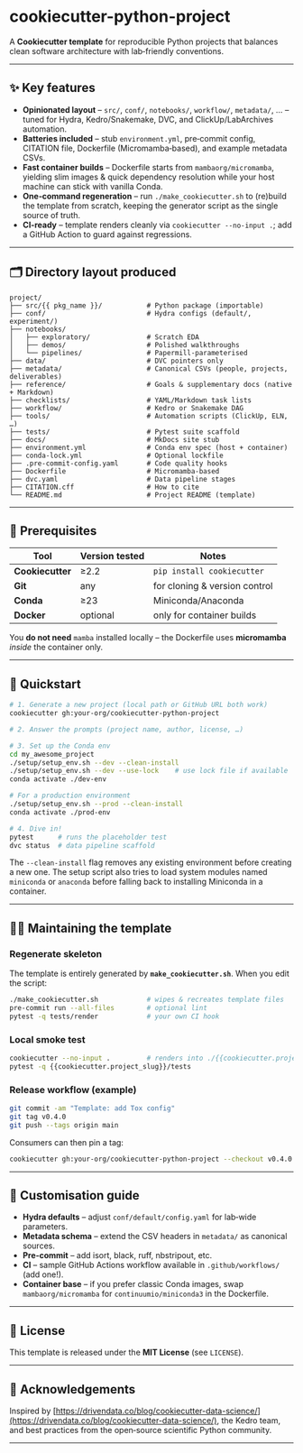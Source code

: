 # cookiecutter-python-project

A **Cookiecutter template** for reproducible Python projects that balances
clean software architecture with lab‑friendly conventions.

---

## ✨ Key features

* **Opinionated layout** – `src/`, `conf/`, `notebooks/`, `workflow/`, `metadata/`, … – tuned for Hydra, Kedro/Snakemake, DVC, and ClickUp/LabArchives automation.
* **Batteries included** – stub `environment.yml`, pre‑commit config, CITATION file, Dockerfile (Micromamba‑based), and example metadata CSVs.
* **Fast container builds** – Dockerfile starts from `mambaorg/micromamba`, yielding slim images & quick dependency resolution while your host machine can stick with vanilla Conda.
* **One‑command regeneration** – run `./make_cookiecutter.sh` to (re)build the template from scratch, keeping the generator script as the single source of truth.
* **CI‑ready** – template renders cleanly via `cookiecutter --no-input .`; add a GitHub Action to guard against regressions.

---

## 🗂  Directory layout produced

```text
project/
├── src/{{ pkg_name }}/           # Python package (importable)
├── conf/                         # Hydra configs (default/, experiment/)
├── notebooks/
│   ├── exploratory/              # Scratch EDA
│   ├── demos/                    # Polished walkthroughs
│   └── pipelines/                # Papermill‑parameterised
├── data/                         # DVC pointers only
├── metadata/                     # Canonical CSVs (people, projects, deliverables)
├── reference/                    # Goals & supplementary docs (native + Markdown)
├── checklists/                   # YAML/Markdown task lists
├── workflow/                     # Kedro or Snakemake DAG
├── tools/                        # Automation scripts (ClickUp, ELN, …)
├── tests/                        # Pytest suite scaffold
├── docs/                         # MkDocs site stub
├── environment.yml               # Conda env spec (host + container)
├── conda-lock.yml                # Optional lockfile
├── .pre-commit-config.yaml       # Code quality hooks
├── Dockerfile                    # Micromamba‑based
├── dvc.yaml                      # Data pipeline stages
├── CITATION.cff                  # How to cite
└── README.md                     # Project README (template)
```

---

## 🔧 Prerequisites

| Tool             | Version tested | Notes                         |
| ---------------- | -------------- | ----------------------------- |
| **Cookiecutter** | ≥2.2           | `pip install cookiecutter`    |
| **Git**          | any            | for cloning & version control |
| **Conda**        | ≥23            | Miniconda/Anaconda            |
| **Docker**       | optional       | only for container builds     |

You **do not need** `mamba` installed locally – the Dockerfile uses **micromamba** *inside* the container only.

---

## 🚀 Quickstart

```bash
# 1. Generate a new project (local path or GitHub URL both work)
cookiecutter gh:your-org/cookiecutter-python-project

# 2. Answer the prompts (project name, author, license, …)

# 3. Set up the Conda env
cd my_awesome_project
./setup/setup_env.sh --dev --clean-install
./setup/setup_env.sh --dev --use-lock    # use lock file if available
conda activate ./dev-env

# For a production environment
./setup/setup_env.sh --prod --clean-install
conda activate ./prod-env

# 4. Dive in!
pytest      # runs the placeholder test
dvc status  # data pipeline scaffold
```

The `--clean-install` flag removes any existing environment before creating a new one. The setup script also tries to load system modules named `miniconda` or `anaconda` before falling back to installing Miniconda in a container.

---

## 👷‍♀️ Maintaining the template

### Regenerate skeleton

The template is entirely generated by **`make_cookiecutter.sh`**. When you edit the script:

```bash
./make_cookiecutter.sh            # wipes & recreates template files
pre-commit run --all-files        # optional lint
pytest -q tests/render            # your own CI hook
```

### Local smoke test

```bash
cookiecutter --no-input .         # renders into ./{{cookiecutter.project_slug}}
pytest -q {{cookiecutter.project_slug}}/tests
```

### Release workflow (example)

```bash
git commit -am "Template: add Tox config"
git tag v0.4.0
git push --tags origin main
```

Consumers can then pin a tag:

```bash
cookiecutter gh:your-org/cookiecutter-python-project --checkout v0.4.0
```

---

## 📝 Customisation guide

* **Hydra defaults** – adjust `conf/default/config.yaml` for lab‑wide parameters.
* **Metadata schema** – extend the CSV headers in `metadata/` as canonical sources.
* **Pre‑commit** – add isort, black, ruff, nbstripout, etc.
* **CI** – sample GitHub Actions workflow available in `.github/workflows/` (add one!).
* **Container base** – if you prefer classic Conda images, swap `mambaorg/micromamba` for `continuumio/miniconda3` in the Dockerfile.

---

## 📄 License

This template is released under the **MIT License** (see `LICENSE`).

---

## 🙏 Acknowledgements

Inspired by [https://drivendata.co/blog/cookiecutter-data-science/](https://drivendata.co/blog/cookiecutter-data-science/), the Kedro team, and best practices from the open‑source scientific Python community.

---